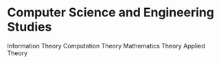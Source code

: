 Computer Science and Engineering Studies
====

Information Theory 
Computation Theory 
Mathematics Theory 
Applied Theory 